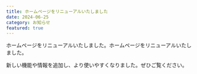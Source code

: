 ```yaml
---
title: ホームページをリニューアルいたしました
date: 2024-06-25
category: お知らせ
featured: true
---
```


ホームページをリニューアルいたしました。ホームページをリニューアルいたしました。

新しい機能や情報を追加し、より使いやすくなりました。ぜひご覧ください。
